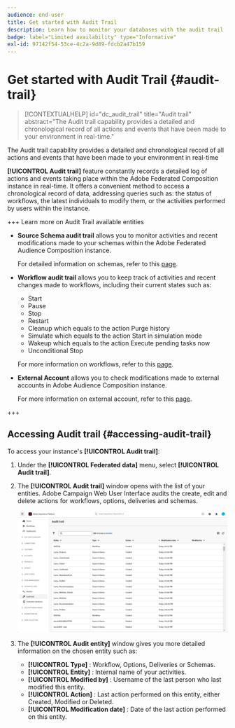 ```yaml
---
audience: end-user
title: Get started with Audit Trail
description: Learn how to monitor your databases with the audit trail
badge: label="Limited availability" type="Informative"
exl-id: 97142f54-53ce-4c2a-9d89-fdcb2a47b159
---
```

# Get started with Audit Trail {#audit-trail}

>[!CONTEXTUALHELP]
>id="dc_audit_trail"
>title="Audit trail"
>abstract="The Audit trail capability provides a detailed and chronological record of all actions and events that have been made to your environment in real-time."

The Audit trail capability provides a detailed and chronological record of all actions and events that have been made to your environment in real-time

**[!UICONTROL Audit trail]** feature constantly records a detailed log of actions and events taking place within the Adobe Federated Composition instance in real-time. It offers a convenient method to access a chronological record of data, addressing queries such as: the status of workflows, the latest individuals to modify them, or the activities performed by users within the instance.

+++ Learn more on Audit Trail available entities

* **Source Schema audit trail** allows you to monitor activities and recent modifications made to your schemas within the Adobe Federated Audience Composition instance. 

  For detailed information on schemas, refer to this [page](../customer/schemas.md).

* **Workflow audit trail** allows you to keep track of activities and recent changes made to workflows, including their current states such as:

    * Start
    * Pause
    * Stop
    * Restart
    * Cleanup which equals to the action Purge history
    * Simulate which equals to the action Start in simulation mode
    * Wakeup which equals to the action Execute pending tasks now
    * Unconditional Stop

  For more information on workflows, refer to this [page](../compositions/gs-compositions.md).

* **External Account** allows you to check modifications made to external accounts in Adobe Audience Composition instance.

  For more information on external account, refer to this [page](../connections/federated-db.md).

+++

## Accessing Audit trail {#accessing-audit-trail}

To access your instance's **[!UICONTROL Audit trail]**:

1. Under the **[!UICONTROL Federated data]** menu, select **[!UICONTROL Audit trail]**.

1. The **[!UICONTROL Audit trail]** window opens with the list of your entities. Adobe Campaign Web User Interface audits the create, edit and delete actions for workflows, options, deliveries and schemas.

    ![](assets/audit_trail.png)

1. The **[!UICONTROL Audit entity]** window gives you more detailed information on the chosen entity such as:

    * **[!UICONTROL Type]** : Workflow, Options, Deliveries or Schemas.
    * **[!UICONTROL Entity]** : Internal name of your activities.
    * **[!UICONTROL Modified by]** : Username of the last person who last modified this entity.
    * **[!UICONTROL Action]** : Last action performed on this entity, either Created, Modified or Deleted.
    * **[!UICONTROL Modification date]** : Date of the last action performed on this entity.
